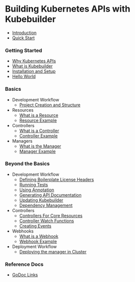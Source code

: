 # Building Kubernetes APIs with Kubebuilder

* [Introduction](README.md)
* [Quick Start](quick_start.md)

### Getting Started

* [Why Kubernetes APIs](getting_started/why_kubernetes.md)
* [What is Kubebuilder](getting_started/what_is_kubebuilder.md)
* [Installation and Setup](getting_started/installation_and_setup.md)
* [Hello World](getting_started/hello_world.md)

### Basics

* Development Workflow
  * [Project Creation and Structure](basics/project_creation_and_structure.md)
* Resources
  * [What is a Resource](basics/what_is_a_resource.md)
  * [Resource Example](basics/simple_resource.md)
* Controllers
  * [What is a Controller](basics/what_is_a_controller.md)
  * [Controller Example](basics/simple_controller.md)
* Managers
  * [What is the Manager](basics/what_is_the_controller_manager.md)
  * [Manager Example](basics/simple_controller_manager.md)

### Beyond the Basics
* Development Workflow
  * [Defining Boilerplate License Headers](beyond_basics/boilerplate.md)
  * [Running Tests](beyond_basics/running_tests.md)
  * [Using Annotation](beyond_basics/annotations.md)
  * [Generating API Documentation](beyond_basics/generating_documentation.md)
  * [Updating Kubebuilder](beyond_basics/upgrading_kubebuilder.md)
  * [Dependency Management](beyond_basics/dependencies.md)
* Controllers
  * [Controllers For Core Resources](beyond_basics/controllers_for_core_resources.md)
  * [Controller Watch Functions](beyond_basics/controller_watches.md)
  * [Creating Events](beyond_basics/creating_events.md)
* Webhooks
  * [What is a Webhook](beyond_basics/what_is_a_webhook.md)
  * [Webhook Example](beyond_basics/sample_webhook.md)
* Deployment Workflow
  * [Deploying the manager in Cluster](beyond_basics/deploying_controller.md)

### Reference Docs
* [GoDoc Links](go_docs.md)
